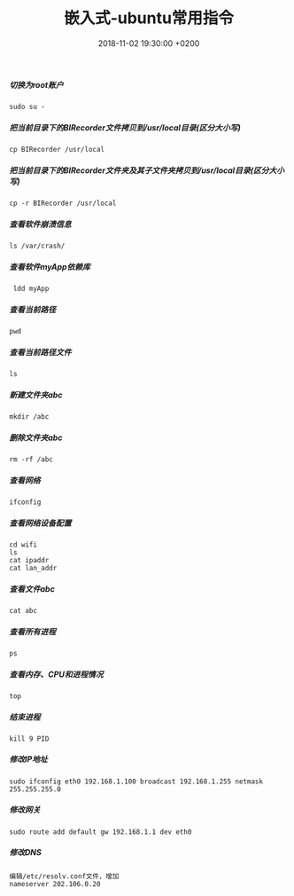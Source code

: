 ﻿---
layout: post
title:  "嵌入式-ubuntu常用指令"
date:   2018-11-02 19:30:00 +0200
categories: 嵌入式
---

##### 切换为root账户
```
sudo su -
```
##### 把当前目录下的BIRecorder文件拷贝到/usr/local目录(区分大小写)
```
cp BIRecorder /usr/local
```

##### 把当前目录下的BIRecorder文件夹及其子文件夹拷贝到/usr/local目录(区分大小写)
```
cp -r BIRecorder /usr/local
```

##### 查看软件崩溃信息  
```
ls /var/crash/
```

##### 查看软件myApp依赖库  
```
 ldd myApp
```

##### 查看当前路径  
```
pwd
```
##### 查看当前路径文件  
```
ls  
```
##### 新建文件夹abc  
```
mkdir /abc
```

##### 删除文件夹abc
```
rm -rf /abc
```

##### 查看网络  
```
ifconfig  
```

##### 查看网络设备配置  
```
cd wifi
ls
cat ipaddr
cat lan_addr
```

##### 查看文件abc
```
cat abc
```

##### 查看所有进程
```
ps
```  

##### 查看内存、CPU和进程情况
```
top
```  

##### 结束进程
```
kill 9 PID
```

##### 修改IP地址
```
sudo ifconfig eth0 192.168.1.100 broadcast 192.168.1.255 netmask 255.255.255.0
```

##### 修改网关
```
sudo route add default gw 192.168.1.1 dev eth0
```

##### 修改DNS
```
编辑/etc/resolv.conf文件，增加
nameserver 202.106.0.20
```

